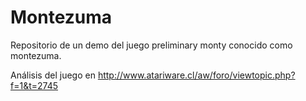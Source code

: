 # Montezuma
Repositorio de un demo del juego preliminary monty conocido como montezuma.

Análisis del juego en http://www.atariware.cl/aw/foro/viewtopic.php?f=1&t=2745
